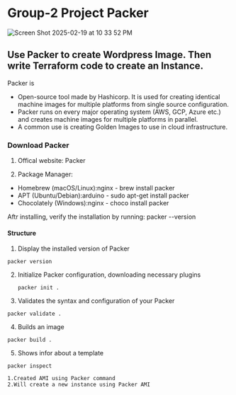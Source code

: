 # Group-2 Project Packer

![Screen Shot 2025-02-19 at 10 33 52 PM](https://github.com/user-attachments/assets/dba28787-fd3a-4972-950d-ffd78d8e1f52)

## Use Packer to create Wordpress Image. Then write Terraform code to create an Instance.

Packer is
* Open-source tool made by Hashicorp. It is used for creating identical machine images for multiple platforms from single source configuration.
* Packer runs on every major operating system (AWS, GCP, Azure etc.) and creates machine images for multiple platforms in parallel.
* A common use is creating Golden Images to use in cloud infrastructure.

  
### Download Packer 
1. Offical website: Packer 
[
](https://developer.hashicorp.com/packer/install)

2. Package Manager:
  * Homebrew (macOS/Linux):nginx - brew install packer
  * APT (Ubuntu/Debian):arduino - sudo apt-get install packer
  * Chocolately (Windows):nginx - choco install packer

Aftr installing, verify the installation by running: packer --version


#### Structure
1. Display the installed version of Packer
```
packer version   
```
2. Initialize Packer configuration, downloading necessary plugins
   ```
   packer init .
   ```
3. Validates the syntax and configuration of your Packer
```
packer validate .
```
4. Builds an image
```
packer build .
```
5. Shows infor about a template
```
packer inspect
```

   





```
1.Created AMI using Packer command
2.Will create a new instance using Packer AMI
```
